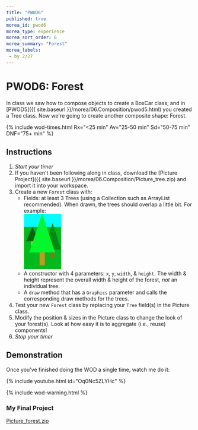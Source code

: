 ```yaml
---
title: "PWOD6"
published: true
morea_id: pwod6
morea_type: experience
morea_sort_order: 6
morea_summary: "Forest"
morea_labels:
 - by 2/27
---
```


# PWOD6: Forest

In class we saw how to compose objects to create a BoxCar class, and in [PWOD5]({{ site.baseurl }}/morea/06.Composition/pwod5.html) you created a Tree class. Now we're going to create another composite shape: Forest.

{% include wod-times.html Rx="<25 min" Av="25-50 min" Sd="50-75 min" DNF="75+ min" %}

## Instructions

1. *Start your timer* 
1. If you haven't been following along in class, download the [Picture Project]({{ site.baseurl }}/morea/06.Composition/Picture_tree.zip) and import it into your workspace.
1. Create a new `Forest` class with:
    * Fields: at least 3 Trees (using a Collection such as ArrayList recommended). When drawn, the trees should overlap a little bit. For example: <BR>
    <a href="forest.png"><img src="forest.png" width="100"/></a>
    * A constructor with 4 parameters: `x`, `y`, `width`, & `height`. The width & height represent the overall width & height of the forest, *not* an individual tree.
    * A `draw` method that has a `Graphics` parameter and calls the corresponding draw methods for the trees.
1. Test your new `Forest` class by replacing your `Tree` field(s) in the Picture class. 
1. Modify the position & sizes in the Picture class to change the look of your forest(s). Look at how easy it is to aggregate (i.e., reuse) components!
1. *Stop your timer*

## Demonstration

<!--*Coming soon...*-->

Once you've finished doing the WOD a single time, watch me do it:

{% include youtube.html id="Oq0Nc5ZLYHc" %}

{% include wod-warning.html %}

### My Final Project

[Picture_forest.zip](Picture_forest.zip)